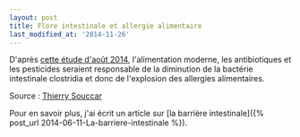 ```yaml
---
layout: post
title: Flore intestinale et allergie alimentaire
last_modified_at: '2014-11-26'
---
```


D'après [cette étude d'août 2014](http://intl.pnas.org/content/111/36/13145), l'alimentation moderne, les antibiotiques et les pesticides
seraient responsable de la diminution de la bactérie intestinale clostridia et donc de l'explosion des allergies alimentaires.

Source : [Thierry Souccar](https://www.facebook.com/284527631565162/photos/a.573839135967342.1073741825.284527631565162/879811072036812)

Pour en savoir plus, j'ai écrit un article sur [la barrière intestinale]({% post_url 2014-06-11-La-barriere-intestinale %}).
